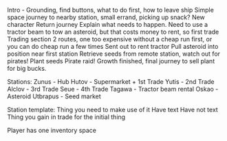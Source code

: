 
Intro - Grounding, find buttons, what to do first, how to leave ship
Simple space journey to nearby station, small errand, picking up snack?
New character
Return journey
Explain what needs to happen. Need to use a tractor beam to tow an asteroid, but that costs money to rent, so first trade
Trading section 2 routes, one too expensive without a cheap run first, or you can do cheap run a few times
Sent out to rent tractor
Pull asteroid into position near first station
Retrieve seeds from remote station, watch out for pirates!
Plant seeds
Pirate raid!
Growth finished, final journey to sell plant for big bucks.


Stations:
Zunus - Hub
Hutov - Supermarket + 1st Trade
Yutis - 2nd Trade
Alclov - 3rd Trade
Seue - 4th Trade
Tagawa - Tractor beam rental
Oskao - Asteroid
Utbrapus - Seed market




Station template:
  Thing you need to make use of it
  Have text
  Have not text
  Thing you gain in trade for the initial thing

Player has one inventory space

